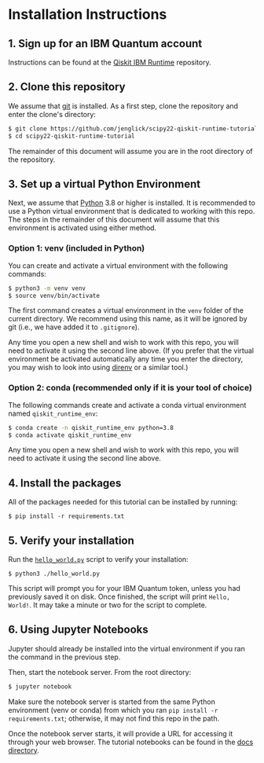 # Installation Instructions

## 1. Sign up for an IBM Quantum account

Instructions can be found at the [Qiskit IBM Runtime](https://github.com/Qiskit/qiskit-ibm-runtime/tree/stable/0.4#qiskit-runtime-on-ibm-quantum) repository.

## 2. Clone this repository

We assume that [git](https://git-scm.com/) is installed.  As a first step, clone the repository and enter the clone's directory:

```sh
$ git clone https://github.com/jenglick/scipy22-qiskit-runtime-tutorial.git
$ cd scipy22-qiskit-runtime-tutorial
```

The remainder of this document will assume you are in the root directory of the repository.

## 3. Set up a virtual Python Environment

Next, we assume that [Python](https://www.python.org/) 3.8 or higher is installed.  It is recommended to use a Python virtual environment that is dedicated to working with this repo.  The steps in the remainder of this document will assume that this environment is activated using either method.

### Option 1: venv (included in Python)

You can create and activate a virtual environment with the following commands:

```sh
$ python3 -m venv venv
$ source venv/bin/activate
```

The first command creates a virtual environment in the `venv` folder of the current directory.  We recommend using this name, as it will be ignored by git (i.e., we have added it to `.gitignore`).

Any time you open a new shell and wish to work with this repo, you will need to activate it using the second line above.  (If you prefer that the virtual environment be activated automatically any time you enter the directory, you may wish to look into using [direnv](https://direnv.net/) or a similar tool.)

### Option 2: conda (recommended only if it is your tool of choice)

The following commands create and activate a conda virtual environment named `qiskit_runtime_env`:

```sh
$ conda create -n qiskit_runtime_env python=3.8
$ conda activate qiskit_runtime_env
```

Any time you open a new shell and wish to work with this repo, you will need to activate it using the second line above.


## 4. Install the packages

All of the packages needed for this tutorial can be installed by running:

```
$ pip install -r requirements.txt
```

## 5. Verify your installation

Run the [`hello_world.py`](docs/hello_world.py) script to verify your installation:

```shell script
$ python3 ./hello_world.py
```

This script will prompt you for your IBM Quantum token, unless you had previously saved it on disk.
Once finished, the script will print `Hello, World!`. It may take a minute or two for the script to complete.

## 6. Using Jupyter Notebooks

Jupyter should already be installed into the virtual environment if you ran the command in the previous step.

Then, start the notebook server.  From the root directory:

```sh
$ jupyter notebook
```

Make sure the notebook server is started from the same Python environment (venv or conda) from which you ran `pip install -r requirements.txt`; otherwise, it may not find this repo in the path.

Once the notebook server starts, it will provide a URL for accessing it through your web browser.  The tutorial notebooks can be found in the [docs directory](docs/tutorials/README.md).

